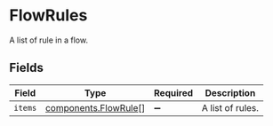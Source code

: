 # FlowRules

A list of rule in a flow.


## Fields

| Field                                                        | Type                                                         | Required                                                     | Description                                                  |
| ------------------------------------------------------------ | ------------------------------------------------------------ | ------------------------------------------------------------ | ------------------------------------------------------------ |
| `items`                                                      | [components.FlowRule](../../models/components/flowrule.md)[] | :heavy_minus_sign:                                           | A list of rules.                                             |